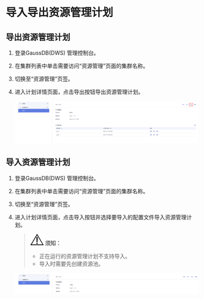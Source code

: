 # 导入导出资源管理计划<a name="ZH-CN_TOPIC_0000001455556841"></a>

## 导出资源管理计划<a name="zh-cn_topic_0000001076708751_sd506e3cd1c1e4465b2b9cc98f1f0c3ab"></a>

1.  登录GaussDB\(DWS\) 管理控制台。
2.  在集群列表中单击需要访问“资源管理”页面的集群名称。
3.  切换至“资源管理”页签。
4.  进入计划详情页面，点击导出按钮导出资源管理计划。

    ![](figures/zh-cn_image_0000001455557101.png)


## 导入资源管理计划<a name="zh-cn_topic_0000001076708751_sd2693dce23044b3c8c0b0de3b4390359"></a>

1.  登录GaussDB\(DWS\) 管理控制台。
2.  在集群列表中单击需要访问“资源管理”页面的集群名称。
3.  切换至“资源管理”页签。
4.  进入计划详情页面，点击导入按钮并选择要导入的配置文件导入资源管理计划。

    >![](public_sys-resources/icon-notice.gif) **须知：** 
    >-   正在运行的资源管理计划不支持导入。
    >-   导入时需要先创建资源池。

    ![](figures/zh-cn_image_0000001405637110.png)


